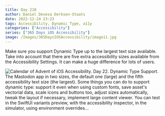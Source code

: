 ```yaml
---
title: Day 218
author: Daniel Devesa Derksen-Staats
date: 2022-12-24 23:23
tags: Accessibility, Dynamic Type, a11y
categories: ["Accessibility"]
series: ["365 Days iOS Accessibility"]
image: /Images/365DaysIOSAccessibility/image11.jpg
---
```


Make sure you support Dynamic Type up to the largest text size available. Take into account that there are five extra accessibility sizes available from the Accessibility Settings. It can make a huge difference for lots of users.

![Calendar of Advent of iOS Accessibility. Day 22. Dynamic Type Support. The Mastodon app in two sizes, the default one (large) and the fifth accessibility text size (the largest). Some things you can do to support dynamic type: support it even when using custom fonts, save asset's vectorial data, scale icons and buttons too, adjust sizes automatically, tweak the layout if necessary, implement large content viewer. You can test in the SwiftUI variants preview, with the accessibility inspector, in the simulator, using environment overrides...](/Images/365DaysIOSAccessibility/image11.jpg)